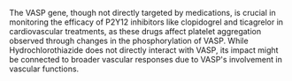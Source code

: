 The VASP gene, though not directly targeted by medications, is crucial in monitoring the efficacy of P2Y12 inhibitors like clopidogrel and ticagrelor in cardiovascular treatments, as these drugs affect platelet aggregation observed through changes in the phosphorylation of VASP. While Hydrochlorothiazide does not directly interact with VASP, its impact might be connected to broader vascular responses due to VASP's involvement in vascular functions.